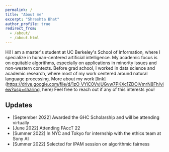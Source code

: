 ```yaml
---
permalink: /
title: "About me"
excerpt: "Shreshta Bhat"
author_profile: true
redirect_from: 
  - /about/
  - /about.html
---
```


Hi! I am a master's student at UC Berkeley's School of Information, where I specialize in human-centered artificial intelligence. My academic focus is on equitable algorithms, especially on applications in minority issues and non-western contexts. 
Before grad school, I worked in data science and academic research, where most of my work centered around natural language processing. More about my work [link](https://drive.google.com/file/d/1zO_VYiC0VvjUGvw7PKXc1ZDOiVmrN8Fh/view?usp=sharing, here) Feel free to reach out if any of this interests you!


Updates
------
* [September 2022] Awarded the GHC Scholarship and will be attending virtually
* [June 2022] Attending FAccT 22
* [Summer 2022] In NYC and Tokyo for internship with the ethics team at Sony AI
* [Summer 2022] Selected for IPAM session on algorithmic fairness
